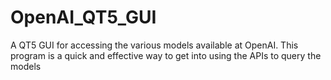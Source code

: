 # OpenAI_QT5_GUI
A QT5 GUI for accessing the various models available at OpenAI. This program is a quick and effective way to get into using the APIs to query the models
